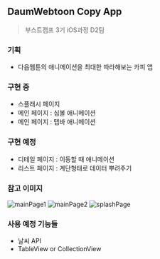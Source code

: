 ## DaumWebtoon Copy App
> 부스트캠프 3기 iOS과정 D2팀

### 기획
 - 다음웹툰의 애니메이션을 최대한 따라해보는 카피 앱
 
### 구현 중
 - 스플래시 페이지
 - 메인 페이지 : 심볼 애니메이션
 - 메인 페이지 : 탭바 애니메이션
 
 ### 구현 예정
 - 디테일 페이지 : 이동할 때 애니메이션
 - 리스트 페이지 : 계단형태로 데이터 뿌려주기

### 참고 이미지
![mainPage1](./Images/mainPage1.png)
![mainPage2](./Images/mainPage2.png)
![splashPage](./Images/splashPage.png)

### 사용 예정 기능들
 - 날씨 API
 - TableView or CollectionView

